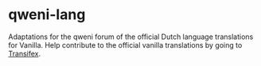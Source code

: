 qweni-lang
==========

Adaptations for the qweni forum of the official Dutch language translations for Vanilla. 
Help contribute to the official vanilla translations by going to <a href="https://www.transifex.com/projects/p/vanilla/">Transifex</a>.
